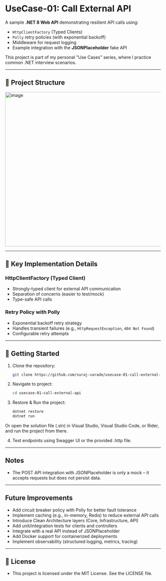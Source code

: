 # UseCase-01: Call External API

A sample **.NET 8 Web API** demonstrating resilient API calls using:
- `HttpClientFactory` (Typed Clients)
- `Polly` retry policies (with exponential backoff)
- Middleware for request logging
- Example integration with the **JSONPlaceholder** fake API

This project is part of my personal "Use Cases" series, where I practice common .NET interview scenarios.

---

## 📂 Project Structure

<img width="1091" height="500" alt="image" src="https://github.com/user-attachments/assets/e993947e-5c6f-4b11-81b1-befd12fd9e08" />

--- 

## 🔧 Key Implementation Details

### HttpClientFactory (Typed Client)
- Strongly-typed client for external API communication  
- Separation of concerns (easier to test/mock)  
- Type-safe API calls  

### Retry Policy with Polly
- Exponential backoff retry strategy  
- Handles transient failures (e.g., `HttpRequestException`, `404 Not Found`)  
- Configurable retry attempts  

---

## 🚀 Getting Started

1. Clone the repository:
   ```bash
   git clone https://github.com/suraj-varade/usecase-01-call-external-api.git

2. Navigate to project:
   ```bash
   cd usecase-01-call-external-api

3. Restore & Run the project:
   ```bash
   dotnet restore
   dotnet run
   
Or
   open the solution file (.sln) in Visual Studio, Visual Studio Code, or Rider, and run the project from there. 

4. Test endpoints using Swagger UI or the provided .http file.

---

## Notes
- The POST API integration with JSONPlaceholder is only a mock – it accepts requests but does not persist data.

--- 

## Future Improvements
- Add circuit breaker policy with Polly for better fault tolerance
- Implement caching (e.g., in-memory, Redis) to reduce external API calls
- Introduce Clean Architecture layers (Core, Infrastructure, API)
- Add unit/integration tests for clients and controllers
- Integrate with a real API instead of JSONPlaceholder
- Add Docker support for containerized deployments
- Implement observability (structured logging, metrics, tracing)

---

## 📜 License
- This project is licensed under the MIT License. See the LICENSE file.
